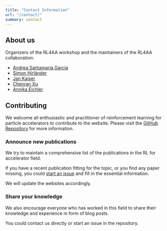 ```yaml
---
title: "Contact Information"
url: "/contact/"
summary: contact
---
```


## About us

Organizers of the RL4AA workshop and the maintainers of the RL4AA collaboration:

- [Andrea Santamaria Garcia](https://ansantam.github.io)
- [Simon Hirländer](https://mathphyssim.github.io)
- [Jan Kaiser](https://jank324.github.io)
- [Chenran Xu](https://cr-xu.github.io)
- [Annika Eichler](https://www.linkedin.com/in/annika-eichler-076854316/)

## Contributing

We welcome all enthusiastic and practitioner of reinforcement learning for particle accelerators to contribute to the website. Please visit the [GitHub Repository](https://github.com/RL4AA/RL4AA.github.io) for more information.

### Announce new publications

We try to maintain a comprehensive list of the publications in the RL for accelerator field.

If you have a recent publication fitting for the topic, or you find any paper missing, you could [start an issue](https://github.com/RL4AA/RL4AA.github.io/issues/new?assignees=&labels=publication&template=new-publication.md&title=Add+new+publication+%5Bfill+a+short+title+here%5D) and fill in the essential information.

We will update the websites accordingly.

### Share your knowledge

We also encourage everyone who has worked in this field to share their knowledge and experience in form of blog posts.

You could contact us directly or start an issue in the repository.

